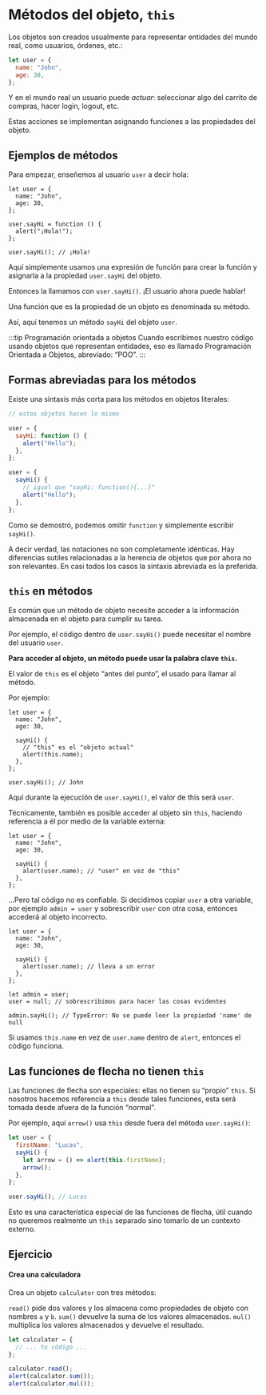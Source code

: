 # Métodos del objeto, `this`

Los objetos son creados usualmente para representar entidades del mundo real, como usuarios, órdenes, etc.:

```js
let user = {
  name: "John",
  age: 30,
};
```

Y en el mundo real un usuario puede _actuar_: seleccionar algo del carrito de compras, hacer login, logout, etc.

Estas acciones se implementan asignando funciones a las propiedades del objeto.

## Ejemplos de métodos

Para empezar, enseñemos al usuario `user` a decir hola:

```js{6-8}
let user = {
  name: "John",
  age: 30,
};

user.sayHi = function () {
  alert("¡Hola!");
};

user.sayHi(); // ¡Hola!
```

Aquí simplemente usamos una expresión de función para crear la función y asignarla a la propiedad `user.sayHi` del objeto.

Entonces la llamamos con `user.sayHi()`. ¡El usuario ahora puede hablar!

Una función que es la propiedad de un objeto es denominada su método.

Así, aquí tenemos un método `sayHi` del objeto `user`.

:::tip Programación orientada a objetos
Cuando escribimos nuestro código usando objetos que representan entidades, eso es llamado Programación Orientada a Objetos, abreviado: “POO”.
:::

## Formas abreviadas para los métodos

Existe una sintaxis más corta para los métodos en objetos literales:

```js {10}
// estos objetos hacen lo mismo

user = {
  sayHi: function () {
    alert("Hello");
  },
};

user = {
  sayHi() {
    // igual que "sayHi: function(){...}"
    alert("Hello");
  },
};
```

Como se demostró, podemos omitir `function` y simplemente escribir `sayHi()`.

A decir verdad, las notaciones no son completamente idénticas. Hay diferencias sutiles relacionadas a la herencia de objetos que por ahora no son relevantes. En casi todos los casos la sintaxis abreviada es la preferida.

## `this` en métodos

Es común que un método de objeto necesite acceder a la información almacenada en el objeto para cumplir su tarea.

Por ejemplo, el código dentro de `user.sayHi()` puede necesitar el nombre del usuario `user`.

**Para acceder al objeto, un método puede usar la palabra clave `this`.**

El valor de `this` es el objeto “antes del punto”, el usado para llamar al método.

Por ejemplo:

```js{6-7}
let user = {
  name: "John",
  age: 30,

  sayHi() {
    // "this" es el "objeto actual"
    alert(this.name);
  },
};

user.sayHi(); // John
```

Aquí durante la ejecución de `user.sayHi()`, el valor de this será `user`.

Técnicamente, también es posible acceder al objeto sin `this`, haciendo referencia a él por medio de la variable externa:

```js{6}
let user = {
  name: "John",
  age: 30,

  sayHi() {
    alert(user.name); // "user" en vez de "this"
  },
};
```

…Pero tal código no es confiable. Si decidimos copiar `user` a otra variable, por ejemplo `admin = user` y sobrescribir `user` con otra cosa, entonces accederá al objeto incorrecto.

```js{6,13}
let user = {
  name: "John",
  age: 30,

  sayHi() {
    alert(user.name); // lleva a un error
  },
};

let admin = user;
user = null; // sobrescribimos para hacer las cosas evidentes

admin.sayHi(); // TypeError: No se puede leer la propiedad 'name' de null
```

Si usamos `this.name` en vez de `user.name` dentro de `alert`, entonces el código funciona.

## Las funciones de flecha no tienen `this`

Las funciones de flecha son especiales: ellas no tienen su “propio” `this`. Si nosotros hacemos referencia a `this` desde tales funciones, esta será tomada desde afuera de la función “normal”.

Por ejemplo, aquí `arrow()` usa `this` desde fuera del método `user.sayHi()`:

```js
let user = {
  firstName: "Lucas",
  sayHi() {
    let arrow = () => alert(this.firstName);
    arrow();
  },
};

user.sayHi(); // Lucas
```

Esto es una característica especial de las funciones de flecha, útil cuando no queremos realmente un `this` separado sino tomarlo de un contexto externo.

## Ejercicio

#### Crea una calculadora

Crea un objeto `calculator` con tres métodos:

`read()` pide dos valores y los almacena como propiedades de objeto con nombres `a` y `b`.
`sum()` devuelve la suma de los valores almacenados.
`mul()` multiplica los valores almacenados y devuelve el resultado.

```js
let calculator = {
  // ... tu código ...
};

calculator.read();
alert(calculator.sum());
alert(calculator.mul());
```
